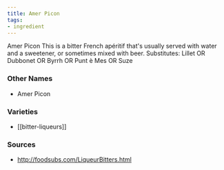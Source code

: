 ```yaml
---
title: Amer Picon
tags:
- ingredient
---
```

Amer Picon This is a bitter French apéritif that's usually served with water and a sweetener, or sometimes mixed with beer. Substitutes: Lillet OR Dubbonet OR Byrrh OR Punt è Mes OR Suze

### Other Names

* Amer Picon

### Varieties

* [[bitter-liqueurs]]

### Sources
* http://foodsubs.com/LiqueurBitters.html

